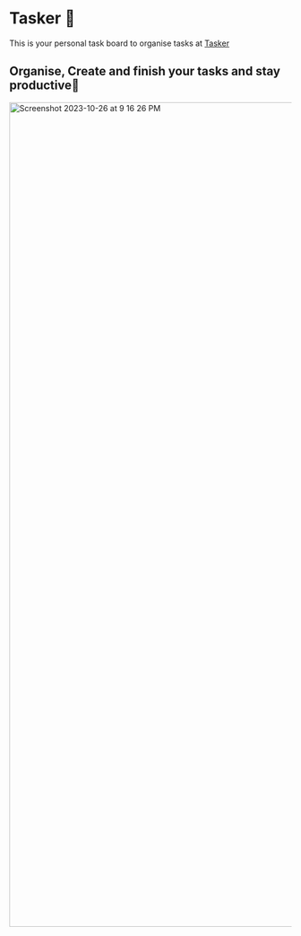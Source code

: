 # Tasker 🐔

This is your personal task board to organise tasks at <a href="https://tasker-sid2202.vercel.app/"> Tasker</a>

## Organise, Create and finish your tasks and stay productive🌟

<img width="1470" alt="Screenshot 2023-10-26 at 9 16 26 PM" src="https://github.com/Sid2202/Tasker/assets/69642512/4431bc73-5fc9-497a-b996-38a16650c2cb">
